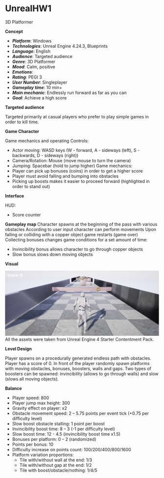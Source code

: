 # UnrealHW1
3D Platformer

**Concept**

* ***Platform***: Windows
* ***Technologies***: Unreal Engine 4.24.3, Blueprints
* ***Language***: English
* ***Audience***:  Targeted audience
* ***Genre***: 3D Platformer
* ***Mood***: Calm, positive
* ***Emotions***: 
* ***Rating***:  PEGI 3
* ***User Number***:  Singleplayer
* ***Gameplay time***: 10 min+
* ***Main mechanic***: Endlessly run forward as far as you can
* ***Goal***: Achieve a high score
 
**Targeted audience**

Targeted primarily at casual players who prefer to play simple games in order to kill time.

**Game Character**

Game mechanics and operating
Controls:
  *	Actor moving: WASD keys (W - forward, A - sideways (left), S - backwards, D - sideways (right))
  *	Camera/Rotation: Mouse (move mouse to turn the camera)
  *	Jumping: Spacebar (hold to jump higher)
Game mechanics:
  *	Player can pick up bonuses (coins) in order to get a higher score
  *	Player must avoid falling and bumping into obstacles
  *	Picking up boosts makes it easier to proceed forward (highlighted in order to stand out)
 
**Interface**

HUD:
  *	Score counter

**Gameplay map**
Character spawns at the beginning of the pass with various obstacles
According to user input character can perform movements
Upon falling or colliding with a copper object game restarts (game over)
Collecting bonuses changes game conditions for a set amount of time:
  *	Invincibility bonus allows character to go through copper objects 
  *	Slow bonus slows down moving objects 

**Visual** 

![Game visuals](/screenshot.png)
All the assets were taken from Unreal Engine 4 Starter Contentment Pack.

**Level Design**

Player spawns on a procedurally generated endless path with obstacles.
Player has a score of 0.
In front of the player randomly spawn platforms with moving obstacles, bonuses, boosters, walls and gaps.
Two types of boosters can be spawned: invincibility (allows to go through walls) and slow (slows all moving objects).

**Balance**

  *	Player speed: 800
  *	Player jump max height: 300
  *	Gravity effect on player: x2
  *	Obstacle movement speed: 2 – 5.75 points per event tick (+0.75 per difficulty level)
  *	Slow boost obstacle stalling: 1 point per boost
  *	Invincibility boost time: 8 – 3 (-1 per difficulty level)
  *	Slow boost time: 12 - 4.5 (invincibility boost time x1.5)
  *	Bonuses per platform: 0 – 2 (randomized)
  *	Points per bonus: 10
  *	Difficulty increase on points count: 100/200/400/800/1600
  *	Platform variation proportions: 
    *	Tile with/without wall at the end: 1/3
    *	Tile with/without gap at the end: 1/2
    *	Tile with boost/obstacle/nothing: 1/4/5



